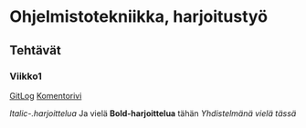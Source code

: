 # Ohjelmistotekniikka, harjoitustyö
## Tehtävät
### Viikko1

[GitLog](https://github.com/marykristina4/ot-harjoitustyo/blob/master/laskarit/viikko1/gitlog.txt)
[Komentorivi](https://github.com/marykristina4/ot-harjoitustyo/blob/master/laskarit/viikko1/komentorivi.txt)

*Italic-.harjoittelua*
Ja vielä **Bold-harjoittelua** tähän
_Yhdistelmänä *vielä* tässä_
